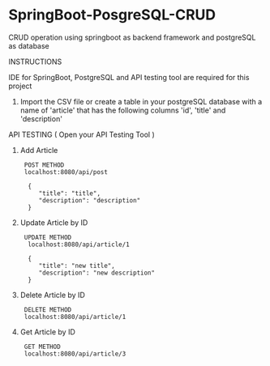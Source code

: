 # SpringBoot-PosgreSQL-CRUD
CRUD operation using springboot as backend framework and postgreSQL as database

INSTRUCTIONS

IDE for SpringBoot, PostgreSQL and API testing tool are required for this project

1. Import the CSV file or create a table in your postgreSQL database with a name of 'article' that has the following columns 'id', 'title' and 'description'

API TESTING ( Open your API Testing Tool )

1. Add Article

        POST METHOD
        localhost:8080/api/post

         {
            "title": "title",
            "description": "description"
         }

2. Update Article by ID

        UPDATE METHOD
         localhost:8080/api/article/1

         {
            "title": "new title",
            "description": "new description"
         }

3. Delete Article by ID

        DELETE METHOD
        localhost:8080/api/article/1

4. Get Article by ID

        GET METHOD
        localhost:8080/api/article/3








